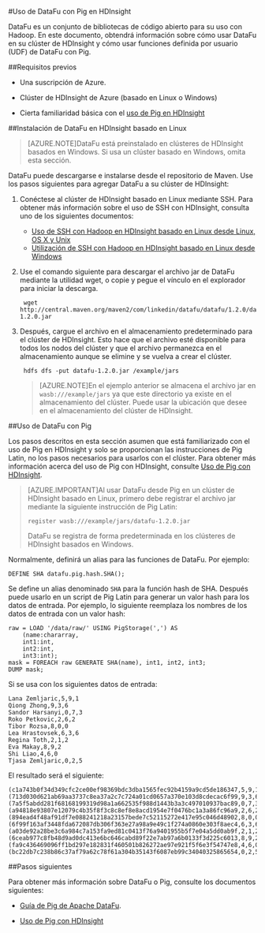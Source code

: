 <properties
pageTitle="Uso de DataFu con Pig en HDInsight"
description="DataFu es un conjunto de bibliotecas para su uso con Hadoop. Aprenda cómo usar DataFu con Pig en su clúster de HDInsight."
services="hdinsight"
documentationCenter=""
authors="Blackmist"
manager="paulettm"
editor="cgronlun"/>

<tags
ms.service="hdinsight"
ms.devlang="na"
ms.topic="article"
ms.tgt_pltfrm="na"
ms.workload="big-data"
ms.date="01/08/2016"
ms.author="larryfr"/>

#Uso de DataFu con Pig en HDInsight

DataFu es un conjunto de bibliotecas de código abierto para su uso con Hadoop. En este documento, obtendrá información sobre cómo usar DataFu en su clúster de HDInsight y cómo usar funciones definida por usuario (UDF) de DataFu con Pig.

##Requisitos previos

* Una suscripción de Azure.

* Clúster de HDInsight de Azure (basado en Linux o Windows)

* Cierta familiaridad básica con el [uso de Pig en HDInsight](hdinsight-use-pig.md)

##Instalación de DataFu en HDInsight basado en Linux

> [AZURE.NOTE]DataFu está preinstalado en clústeres de HDInsight basados en Windows. Si usa un clúster basado en Windows, omita esta sección.

DataFu puede descargarse e instalarse desde el repositorio de Maven. Use los pasos siguientes para agregar DataFu a su clúster de HDInsight:

1. Conéctese al clúster de HDInsight basado en Linux mediante SSH. Para obtener más información sobre el uso de SSH con HDInsight, consulta uno de los siguientes documentos:

    * [Uso de SSH con Hadoop en HDInsight basado en Linux desde Linux, OS X y Unix](hdinsight-hadoop-linux-use-ssh-unix.md)
    * [Utilización de SSH con Hadoop en HDInsight basado en Linux desde Windows](hdinsight-hadoop-linux-use-ssh-unix.md)
    
2. Use el comando siguiente para descargar el archivo jar de DataFu mediante la utilidad wget, o copie y pegue el vínculo en el explorador para iniciar la descarga.

        wget http://central.maven.org/maven2/com/linkedin/datafu/datafu/1.2.0/datafu-1.2.0.jar

3. Después, cargue el archivo en el almacenamiento predeterminado para el clúster de HDInsight. Esto hace que el archivo esté disponible para todos los nodos del clúster y que el archivo permanezca en el almacenamiento aunque se elimine y se vuelva a crear el clúster.

        hdfs dfs -put datafu-1.2.0.jar /example/jars
    
    > [AZURE.NOTE]En el ejemplo anterior se almacena el archivo jar en `wasb:///example/jars` ya que este directorio ya existe en el almacenamiento del clúster. Puede usar la ubicación que desee en el almacenamiento del clúster de HDInsight.

##Uso de DataFu con Pig

Los pasos descritos en esta sección asumen que está familiarizado con el uso de Pig en HDInsight y solo se proporcionan las instrucciones de Pig Latin, no los pasos necesarios para usarlos con el clúster. Para obtener más información acerca del uso de Pig con HDInsight, consulte [Uso de Pig con HDInsight](hdinsight-use-pig.md).

> [AZURE.IMPORTANT]Al usar DataFu desde Pig en un clúster de HDInsight basado en Linux, primero debe registrar el archivo jar mediante la siguiente instrucción de Pig Latin:
>
> ```register wasb:///example/jars/datafu-1.2.0.jar```
>
> DataFu se registra de forma predeterminada en los clústeres de HDInsight basados en Windows.

Normalmente, definirá un alias para las funciones de DataFu. Por ejemplo:

    DEFINE SHA datafu.pig.hash.SHA();
    
Se define un alias denominado `SHA` para la función hash de SHA. Después puede usarlo en un script de Pig Latin para generar un valor hash para los datos de entrada. Por ejemplo, lo siguiente reemplaza los nombres de los datos de entrada con un valor hash:

    raw = LOAD '/data/raw/' USING PigStorage(',') AS  
        (name:chararray, 
        int1:int, 
        int2:int,
        int3:int); 
    mask = FOREACH raw GENERATE SHA(name), int1, int2, int3; 
    DUMP mask;

Si se usa con los siguientes datos de entrada:

    Lana Zemljaric,5,9,1
    Qiong Zhong,9,3,6
    Sandor Harsanyi,0,7,3
    Roko Petkovic,2,6,2
    Tibor Rozsa,8,0,0
    Lea Hrastovsek,6,3,6
    Regina Toth,2,1,2
    Eva Makay,8,9,2
    Shi Liao,4,6,0
    Tjasa Zemljaric,0,2,5
    
El resultado será el siguiente:

    (c1a743b0f34d349cfc2ce00ef98369bdc3dba1565fec92b4159a9cd5de186347,5,9,1)
    (713d030d621ab69aa3737c8ea37a2c7c724a01cd0657a370e103d8cdecac6f99,9,3,6)
    (7a5f5abdd281f68168199319d98a1a662535f988d1443b3a3c497010937bac89,0,7,3)
    (a94818e93807e12079c4b35f8f3c8c8ef8e8acd1954e7f0476bc1a3a86fc96a9,2,6,2)
    (894ead4f48af91df7e088241218a23157bede7c52115272e417e95c046d48902,8,0,0)
    (6f99f163af3448fda672087db306f363e27a98a9e49c1f274a0860e303f8aec4,6,3,6)
    (a03de92a28be3c6a984c7a153fa9ed81c0413f76a9401955b5f7e04a5dd0ab9f,2,1,2)
    (6ceab977c8fb48d9ad0dc413e6bc646cabd89f22e7ab97a6b0133f3d225c6013,8,9,2)
    (fa9c436469096ff1bd297e182831f460501b826272ae97e921f5f6e3f54747e8,4,6,0)
    (bc22db7c238b86c37af79a62c78f61a304b35143f6087eb99c34040325865654,0,2,5)

##Pasos siguientes

Para obtener más información sobre DataFu o Pig, consulte los documentos siguientes:

* [Guía de Pig de Apache DataFu](http://datafu.incubator.apache.org/docs/datafu/guide.html).

* [Uso de Pig con HDInsight](hdinsight-use-pig.md)

<!---HONumber=AcomDC_0114_2016-->